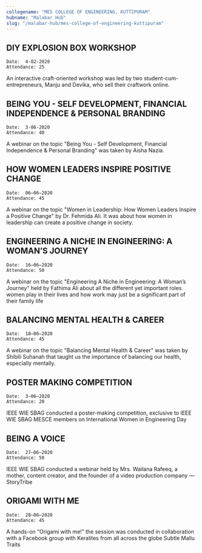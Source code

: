 ```yaml
---
collegename: "MES COLLEGE OF ENGINEERING, KUTTIPURAM"
hubname: "Malabar Hub"
slug: "/malabar-hub/mes-college-of-engineering-kuttipuram"
---
```


## DIY EXPLOSION BOX WORKSHOP
```Date:  4-02-2020```<br />
```Attendance: 25```


An interactive craft-oriented workshop was led by two student-cum-entrepreneurs, Manju and Devika, who sell their craftwork online.


## BEING YOU - SELF DEVELOPMENT, FINANCIAL INDEPENDENCE & PERSONAL BRANDING
```Date:  3-06-2020```<br />
```Attendance: 40```


A webinar on the topic "Being You - Self Development, Financial Independence & Personal Branding" was taken by Aisha Nazia.



## HOW WOMEN LEADERS INSPIRE POSITIVE CHANGE


```Date:  06–06–2020```<br />
```Attendance: 45```

A webinar on the topic "Women in Leadership: How Women Leaders Inspire a Positive Change" by Dr. Fehmida Ali. It was about how women in leadership can create a positive change in society.




## ENGINEERING A NICHE IN ENGINEERING: A WOMAN’S JOURNEY
```Date:  16–06–2020```<br />
```Attendance: 50```

A webinar on the topic "Engineering A Niche in Engineering: A Woman’s Journey" held by Fathima Ali about all the different yet important roles women play in their lives and how work may just be a significant part of their family life


## BALANCING MENTAL HEALTH & CAREER


```Date:  18–06–2020```<br />
```Attendance: 45```

A webinar on the topic "Balancing Mental Health & Career" was taken by Shibili Suhanah that taught us the importance of balancing our health, especially mentally.


## POSTER MAKING COMPETITION
```Date:  3–06–2020```<br />
```Attendance: 20```

IEEE WIE SBAG conducted a poster-making competition, exclusive to IEEE WIE SBAG MESCE members on International Women in Engineering Day


## BEING A VOICE


```Date:  27–06–2020```<br />
```Attendance: 50```

IEEE WIE SBAG conducted a webinar held by Mrs. Wailana Rafeeq, a mother, content creator, and the founder of a video production company — StoryTribe


## ORIGAMI WITH ME
```Date:  28–06–2020```<br />
```Attendance: 45```

A hands-on “Origami with me!” the session was conducted in collaboration with a Facebook group with Keralites from all across the globe Subtle Mallu Traits